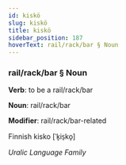 ```yaml
---
id: kiskö
slug: kiskö
title: kiskö
sidebar_position: 187
hoverText: rail/rack/bar § Noun
---
```


### rail/rack/bar § Noun

**Verb**: to be a rail/rack/bar

**Noun**: rail/rack/bar

**Modifier**: rail/rack/bar-related

Finnish kisko [ˈk̟is̠ko̞]

*Uralic Language Family*